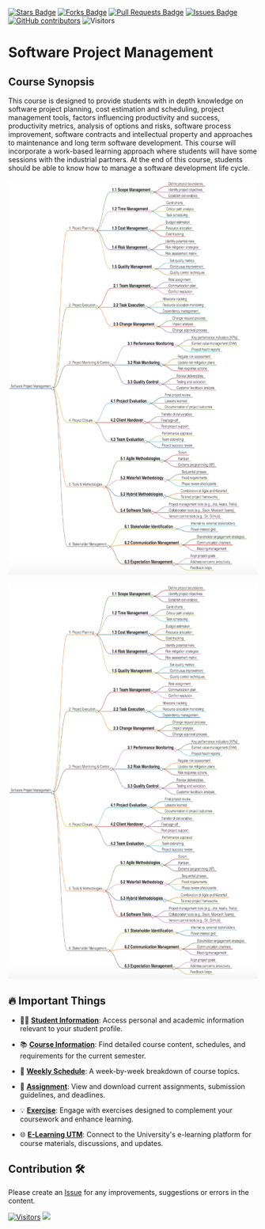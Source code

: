 <a href="https://github.com/drshahizan/project-management/stargazers"><img src="https://img.shields.io/github/stars/drshahizan/project-management" alt="Stars Badge"/></a>
<a href="https://github.com/drshahizan/project-management/network/members"><img src="https://img.shields.io/github/forks/drshahizan/project-management" alt="Forks Badge"/></a>
<a href="https://github.com/drshahizan/project-management/pulls"><img src="https://img.shields.io/github/issues-pr/drshahizan/project-management" alt="Pull Requests Badge"/></a>
<a href="https://github.com/drshahizan/project-management"><img src="https://img.shields.io/github/issues/drshahizan/project-management" alt="Issues Badge"/></a>
<a href="https://github.com/drshahizan/project-management/graphs/contributors"><img alt="GitHub contributors" src="https://img.shields.io/github/contributors/drshahizan/project-management?color=2b9348"></a>
![Visitors](https://api.visitorbadge.io/api/visitors?path=https%3A%2F%2Fgithub.com%2Fdrshahizan%2Fproject-management&labelColor=%23d9e3f0&countColor=%23697689&style=flat)

# Software Project Management

## Course Synopsis
This course is designed to provide students with in depth knowledge on software
project planning, cost estimation and scheduling, project management tools,
factors influencing productivity and success, productivity metrics, analysis of
options and risks, software process improvement, software contracts and
intellectual property and approaches to maintenance and long term software
development. This course will incorporate a work-based learning approach where
students will have some sessions with the industrial partners. At the end of this
course, students should be able to know how to manage a software development
life cycle.

<p align="center">
<img src="/images/SPM.png"  height="800" />
</p>
<p align="center">
  <a href="https://drshahizan.github.io/spm/PSM_overall.html" target="_blank">
    <img src="/images/SPM.png" height="800" />
  </a>
</p>

## 🔥 Important Things

- 🧑‍🎓 **[Student Information](profile/readme.md)**: Access personal and academic information relevant to your student profile.
  
- 📚 **[Course Information](./images/CI%20MCSD1043%20Sem220232024.pdf)**: Find detailed course content, schedules, and requirements for the current semester.

- 📅 **[Weekly Schedule](./materials/schedule.md)**: A week-by-week breakdown of course topics.

- 📝 **[Assignment](./assignment)**: View and download current assignments, submission guidelines, and deadlines.
  
- 💡 **[Exercise](./exercise)**: Engage with exercises designed to complement your coursework and enhance learning.
  
- 🌐 **[E-Learning UTM](https://elearning.utm.my/23242/index.php)**: Connect to the University's e-learning platform for course materials, discussions, and updates.
## Contribution 🛠️
Please create an [Issue](https://github.com/drshahizan/project-management/issues) for any improvements, suggestions or errors in the content.

[![Visitors](https://api.visitorbadge.io/api/visitors?path=https%3A%2F%2Fgithub.com%2Fdrshahizan&labelColor=%23697689&countColor=%23555555&style=plastic)](https://visitorbadge.io/status?path=https%3A%2F%2Fgithub.com%2Fdrshahizan)
![](https://hit.yhype.me/github/profile?user_id=81284918)
